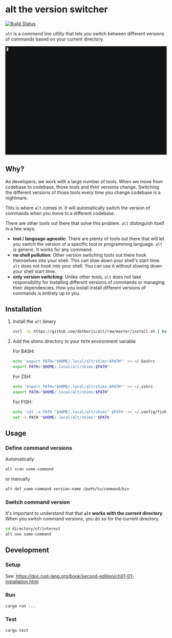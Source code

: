 # alt the version switcher

[![Build Status](https://travis-ci.org/dotboris/alt.svg?branch=master)](https://travis-ci.org/dotboris/alt)

`alt` is a command line utility that lets you switch between different versions
of commands based on your current directory.

<p align="center">
  <a href="https://asciinema.org/a/195103?autoplay=1" target="_blank">
    <img alt="Screencast demo of alt" src="demo.gif" />
  </a>
</p>

## Why?

As developers, we work with a large number of tools. When we move from codebase
to codebase, those tools and their versions change. Switching the different
versions of those tools every time you change codebase is a nightmare.

This is where `alt` comes in. It will automatically switch the version of
commands when you move to a different codebase.

There are other tools out there that solve this problem. `alt` distinguish
itself in a few ways:

-   __tool / language agnostic__: There are plenty of tools out there that will
    let you switch the version of a specific tool or programming language. `alt`
    is generic. It works for any command.
-   __no shell pollution__: Other version switching tools out there hook
    themselves into your shell. This can slow down your shell's start time.
    `alt` does not hook into your shell. You can use it without slowing down
    your shell start time.
-   __only version switching__: Unlike other tools, `alt` does not take
    responsibility for installing different versions of commands or managing
    their dependencies. How you install install different versions of commands
    is entirely up to you.

## Installation

1.  Install the `alt` binary

    ```sh
    curl -sL https://github.com/dotboris/alt/raw/master/install.sh | bash -s
    ```

1.  Add the shims directory to your `PATH` environment variable

    For BASH:

    ```sh
    echo 'export PATH="$HOME/.local/alt/shims:$PATH"' >> ~/.bashrc
    export PATH="$HOME/.local/alt/shims:$PATH"
    ```

    For ZSH:

    ```sh
    echo 'export PATH="$HOME/.local/alt/shims:$PATH"' >> ~/.zshrc
    export PATH="$HOME/.local/alt/shims:$PATH"
    ```

    For FISH:

    ```sh
    echo 'set -x PATH "$HOME/.local/alt/shims" $PATH' >> ~/.config/fish/config.fish
    set -x PATH "$HOME/.local/alt/shims" $PATH
    ```

## Usage

### Define command versions

Automatically

```sh
alt scan some-command
```

or manually

```sh
alt def some-command version-name /path/to/command/bin
```

### Switch command version

It's important to understand that that __`alt` works with the current
directory__. When you switch command versions, you do so for the current
directory.

```sh
cd directory/of/interest
alt use some-command
```

## Development

### Setup

See: https://doc.rust-lang.org/book/second-edition/ch01-01-installation.html

### Run

```sh
cargo run ...
```

### Test

```sh
cargo test
```
